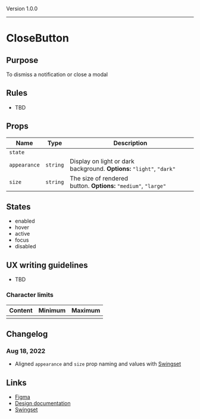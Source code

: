 Version 1.0.0



---

# CloseButton

## Purpose

To dismiss a notification or close a modal

## Rules

* TBD

## Props

| Name | Type | Description |
|----|----|----|
| `state` |    |    |
| `appearance` | `string` | Display on light or dark background. **Options:** `"light"`, `"dark"` |
| `size` | `string` | The size of rendered button. **Options:** `"medium"`, `"large"` |

## States

* enabled
* hover
* active
* focus
* disabled

## UX writing guidelines

* TBD

### Character limits

| Content | Minimum | Maximum |
|----|----|----|
|    |    |    |

## Changelog

### Aug 18, 2022

* Aligned `appearance` and `size` prop naming and values with [Swingset](https://react-components.vercel.app/components/closebutton)

## Links

* [Figma](https://www.figma.com/file/7cYgDM618stjYUHDqAfRec/Components?node-id=733%3A1033)
* [Design documentation](https://hashicorp-wpl-documentation.vercel.app/components/close-button)
* [Swingset](https://react-components.vercel.app/components/closebutton)



